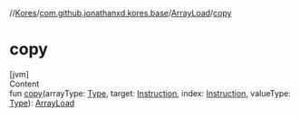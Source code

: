 //[Kores](../../index.md)/[com.github.jonathanxd.kores.base](../index.md)/[ArrayLoad](index.md)/[copy](copy.md)



# copy  
[jvm]  
Content  
fun [copy](copy.md)(arrayType: [Type](https://docs.oracle.com/javase/8/docs/api/java/lang/reflect/Type.html), target: [Instruction](../../com.github.jonathanxd.kores/-instruction/index.md), index: [Instruction](../../com.github.jonathanxd.kores/-instruction/index.md), valueType: [Type](https://docs.oracle.com/javase/8/docs/api/java/lang/reflect/Type.html)): [ArrayLoad](index.md)  



